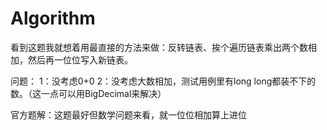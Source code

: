 # Algorithm
看到这题我就想着用最直接的方法来做：反转链表、挨个遍历链表乘出两个数相加，然后再一位位写入新链表。

问题：
1：没考虑0+0
2：没考虑大数相加，测试用例里有long long都装不下的数。（这一点可以用BigDecimal来解决）

官方题解：这题最好但数学问题来看，就一位位相加算上进位